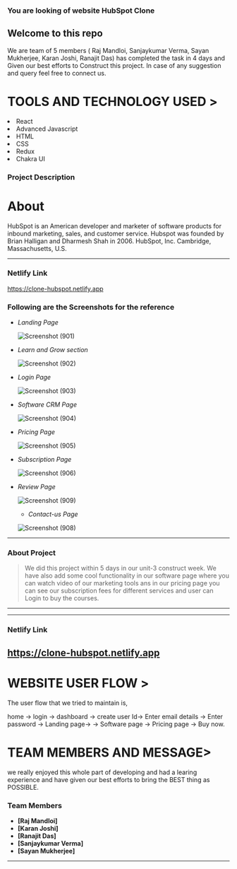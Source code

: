###  You are looking of website <span>HubSpot Clone<span>

 <h2>Welcome to this repo</h2>
 We are team of 5 members ( Raj Mandloi, Sanjaykumar Verma, Sayan Mukherjee, Karan Joshi, Ranajit Das) has completed the task in 4 days and Given our 
 best efforts to Construct this project.
In case of any suggestion and query feel free to connect us.
 
 <h1>TOOLS AND TECHNOLOGY USED ></h1>
  <li>React</li>
  <li>Advanced Javascript</li> 
  <li>HTML</li>
  <li>CSS</li>
  <li>Redux</li>  
  <li>Chakra UI</li>

 
### Project Description
 
 
 <h1>About </h1>
    HubSpot is an American developer and marketer of software products for inbound marketing, sales, and customer service. Hubspot was founded by Brian Halligan and Dharmesh Shah in 2006. HubSpot, Inc. Cambridge, Massachusetts, U.S.

---

### Netlify Link
 
https://clone-hubspot.netlify.app
 
 
 ### Following are the Screenshots for the reference

- *Landing Page*

  ![Screenshot (901)](https://user-images.githubusercontent.com/101388961/187072296-15c5b11d-88d4-4c25-bc83-0b9aab7287a2.png)


- *Learn and Grow section*

  ![Screenshot (902)](https://user-images.githubusercontent.com/101388961/187072383-f2b7dc1d-a779-4ff0-9b72-d3fd183d965e.png)

- *Login Page*

  ![Screenshot (903)](https://user-images.githubusercontent.com/101388961/187072435-a650faf1-acc9-4981-bc6d-569b5f4625b3.png)

- *Software CRM Page*

  ![Screenshot (904)](https://user-images.githubusercontent.com/101388961/187072477-16c1725c-f901-498e-9e2f-7291c7ac8be2.png)

- *Pricing Page*

  ![Screenshot (905)](https://user-images.githubusercontent.com/101388961/187072525-c33b064c-458b-4951-bb91-ecc51159043a.png)


- *Subscription Page*

  ![Screenshot (906)](https://user-images.githubusercontent.com/101388961/187072568-e89f3c34-031c-428d-b91e-48fef92e9bd2.png)

- *Review Page*

  ![Screenshot (909)](https://user-images.githubusercontent.com/101388961/187072596-85d7265b-8b26-437a-b331-93b9cff2bf6c.png)

  - *Contact-us Page*

  ![Screenshot (908)](https://user-images.githubusercontent.com/101388961/187072626-1f8c1c34-ff58-4347-b849-d662dda34811.png)


---

### About Project

> We did this project within 5 days in our unit-3 construct week.
We have also add some cool functionality in our software page where 
you can watch video of our marketing tools ans in our pricing page you can see our subscription fees for different services and user
can Login to buy the courses.

---

------

### Netlify Link

https://clone-hubspot.netlify.app
------
 
<h1>WEBSITE USER FLOW ></h1>

The user flow that we tried to maintain is,

home -> login -> dashboard -> create user Id-> Enter email details -> 
Enter password -> Landing page-> -> Software page -> Pricing page -> Buy now.

 <h1>TEAM MEMBERS AND MESSAGE></h1>
we really enjoyed this whole part of developing and had a learing experience and have given our best efforts to bring the BEST thing as POSSIBLE.

### Team Members

- **[Raj Mandloi]**
- **[Karan Joshi]**
- **[Ranajit Das]**
- **[Sanjaykumar Verma]**
- **[Sayan Mukherjee]**

---


